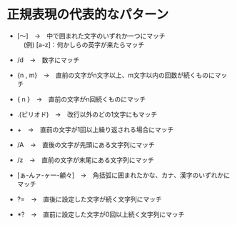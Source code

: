 # 正規表現の代表的なパターン


- [～]　→　中で囲まれた文字のいずれか一つにマッチ<br>
　(例) [a-z]：何かしらの英字が来たらマッチ

- /d　→　数字にマッチ

- {n , m}　→　直前の文字がn文字以上、m文字以内の回数が続くものにマッチ

- { n }　→　直前の文字がn回続くものにマッチ

- .(ピリオド)　→　改行以外のどの1文字にもマッチ

- +　→　直前の文字が1回以上繰り返される場合にマッチ

- /A　→　直後の文字が先頭にある文字列にマッチ

- /z　→　直前の文字が末尾にある文字列にマッチ

- [ぁ-んァ-ヶ一-龥々]　→　角括弧に囲まれたかな、カナ、漢字のいずれかにマッチ

- ?=　→　直後に設定した文字が続く文字列にマッチ

- *?　→　直前に設定した文字が0回以上続く文字列にマッチ
